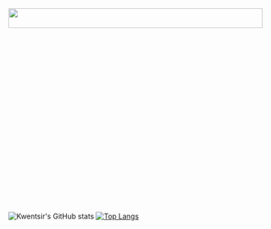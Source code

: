 <img src="/HI.gif" width="100%" height="10%"/>
<br/>

![Kwentsir's GitHub stats](https://github-readme-stats.vercel.app/api?username=kwentsir&show_icons=true&theme=radical)
[![Top Langs](https://github-readme-stats.vercel.app/api/top-langs/?username=kwentsir&layout=compact)](https://github.com/kwentsir/github-readme-stats)
